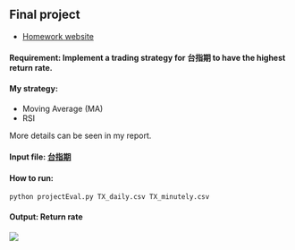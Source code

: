 ## Final project
- [Homework website](http://mirlab.org/jang/courses/finTech/project/2019/)
#### Requirement: Implement a trading strategy for 台指期 to have the highest return rate.
#### My strategy:
- Moving Average (MA)
- RSI  

More details can be seen in my report.
#### Input file: [台指期](https://www.taifex.com.tw/cht/3/dlFutPrevious30DaysSalesData)
#### How to run:
``python projectEval.py TX_daily.csv TX_minutely.csv``
#### Output: Return rate
![](https://i.imgur.com/xKfu6IZ.png)


